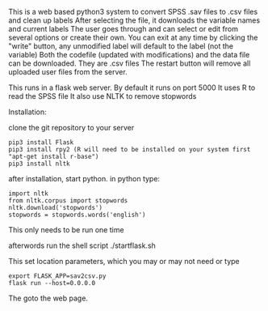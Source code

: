 This is a web based python3 system to convert SPSS .sav files to .csv files and clean up labels
After selecting the file, it downloads the variable names and current labels
The user goes through and can select or edit from several options or create their own.
You can exit at any time by clicking the "write" button, any unmodified label will default to the label 
(not the variable)
Both the codefile (updated with modifications) and the data file can be downloaded. They are .csv files
The restart button will remove all uploaded user files from the server.


This runs in a flask web server. By default it runs on port 5000
It uses R to read the SPSS file
It also use NLTK to remove stopwords

Installation:

clone the git repository to your server

    pip3 install Flask
    pip3 install rpy2 (R will need to be installed on your system first "apt-get install r-base")
    pip3 install nltk

after installation, start python. in python type:

    import nltk
    from nltk.corpus import stopwords
    nltk.download('stopwords')
    stopwords = stopwords.words('english')

This only needs to be run one time

afterwords run the shell script ./startflask.sh

This set location parameters, which you may or may not need or
type

    export FLASK_APP=sav2csv.py
    flask run --host=0.0.0.0
 

The goto the web page.




